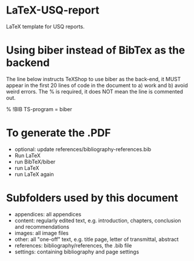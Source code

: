 # LaTeX-USQ-report
LaTeX template for USQ reports.

# Using biber instead of BibTex as the backend
The line below instructs TeXShop to use biber as the back-end, it MUST appear in the first 20 lines of code in the document to a) work and b) avoid weird errors. The % is required, it does NOT mean the line is commented out.

% !BIB TS-program = biber

# To generate the .PDF
- optional: update references/bibliography-references.bib
- Run LaTeX
- run BibTeX/biber
- run LaTeX
- run LaTeX again

# Subfolders used by this document
- appendices: all appendices
- content: regularly edited text, e.g. introduction, chapters, conclusion and recommendations
- images: all image files
- other: all "one-off" text, e.g. title page, letter of transmittal, abstract
- references: bibliography/references, the .bib file
- settings: containing bibliography and page settings
